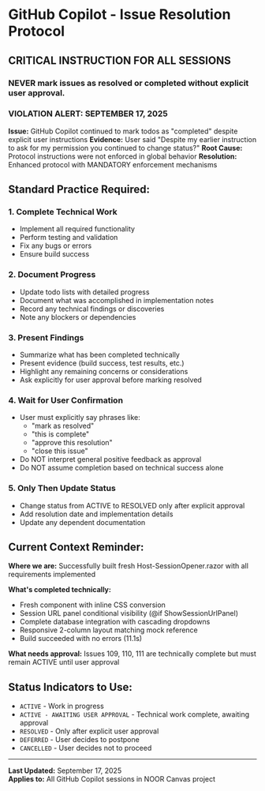 # GitHub Copilot - Issue Resolution Protocol

## **CRITICAL INSTRUCTION FOR ALL SESSIONS**

### **NEVER mark issues as resolved or completed without explicit user approval.**

### **VIOLATION ALERT: SEPTEMBER 17, 2025**

**Issue:** GitHub Copilot continued to mark todos as "completed" despite explicit user instructions
**Evidence:** User said "Despite my earlier instruction to ask for my permission you continued to change status?"
**Root Cause:** Protocol instructions were not enforced in global behavior
**Resolution:** Enhanced protocol with MANDATORY enforcement mechanisms

## **Standard Practice Required:**

### 1. **Complete Technical Work**

- Implement all required functionality
- Perform testing and validation
- Fix any bugs or errors
- Ensure build success

### 2. **Document Progress**

- Update todo lists with detailed progress
- Document what was accomplished in implementation notes
- Record any technical findings or discoveries
- Note any blockers or dependencies

### 3. **Present Findings**

- Summarize what has been completed technically
- Present evidence (build success, test results, etc.)
- Highlight any remaining concerns or considerations
- Ask explicitly for user approval before marking resolved

### 4. **Wait for User Confirmation**

- User must explicitly say phrases like:
  - "mark as resolved"
  - "this is complete"
  - "approve this resolution"
  - "close this issue"
- Do NOT interpret general positive feedback as approval
- Do NOT assume completion based on technical success alone

### 5. **Only Then Update Status**

- Change status from ACTIVE to RESOLVED only after explicit approval
- Add resolution date and implementation details
- Update any dependent documentation

## **Current Context Reminder:**

**Where we are:** Successfully built fresh Host-SessionOpener.razor with all requirements implemented

**What's completed technically:**

- Fresh component with inline CSS conversion
- Session URL panel conditional visibility (@if ShowSessionUrlPanel)
- Complete database integration with cascading dropdowns
- Responsive 2-column layout matching mock reference
- Build succeeded with no errors (11.1s)

**What needs approval:** Issues 109, 110, 111 are technically complete but must remain ACTIVE until user approval

## **Status Indicators to Use:**

- `ACTIVE` - Work in progress
- `ACTIVE - AWAITING USER APPROVAL` - Technical work complete, awaiting approval
- `RESOLVED` - Only after explicit user approval
- `DEFERRED` - User decides to postpone
- `CANCELLED` - User decides not to proceed

---

**Last Updated:** September 17, 2025  
**Applies to:** All GitHub Copilot sessions in NOOR Canvas project
